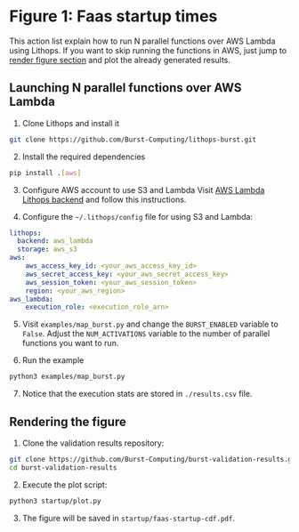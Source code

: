 # Figure 1: Faas startup times

This action list explain how to run N parallel functions over AWS Lambda using Lithops. If you want to skip running the functions in AWS, just jump to [render figure section](#rendering-the-figure) and plot the already generated results.

## Launching N parallel functions over AWS Lambda
1. Clone Lithops and install it
```bash
git clone https://github.com/Burst-Computing/lithops-burst.git
```

2. Install the required dependencies
```bash
pip install .[aws]
```
3. Configure AWS account to use S3 and Lambda 
Visit [AWS Lambda Lithops backend](https://lithops-cloud.github.io/docs/source/compute_config/aws_lambda.html#configuration) and follow this instructions.

4. Configure the `~/.lithops/config` file for using S3 and Lambda:
```yaml
lithops:
  backend: aws_lambda
  storage: aws_s3
aws:
    aws_access_key_id: <your_aws_access_key_id>
    aws_secret_access_key: <your_aws_secret_access_key>
    aws_session_token: <your_aws_session_token>
    region: <your_aws_region>
aws_lambda:
    execution_role: <execution_role_arn>
```

5. Visit `examples/map_burst.py` and change the `BURST_ENABLED` variable to `False`. Adjust the `NUM_ACTIVATIONS` variable to the number of parallel functions you want to run.

6. Run the example
```bash
python3 examples/map_burst.py
```

7. Notice that the execution stats are stored in `./results.csv` file. 

## Rendering the figure
1. Clone the validation results repository:
```bash
git clone https://github.com/Burst-Computing/burst-validation-results.git
cd burst-validation-results
```

2. Execute the plot script:
```bash
python3 startup/plot.py
```

3. The figure will be saved in `startup/faas-startup-cdf.pdf`. 


